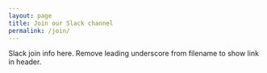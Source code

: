 ```yaml
---
layout: page
title: Join our Slack channel
permalink: /join/
---
```

Slack join info here. Remove leading underscore from filename to show link in header.
